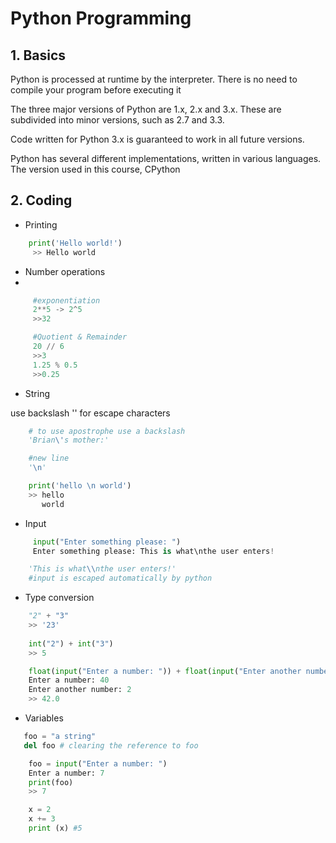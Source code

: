 # Python Programming

## 1. Basics

Python is processed at runtime by the interpreter. There is no need to compile your program before executing it

The three major versions of Python are 1.x, 2.x and 3.x. These are subdivided into minor versions, such as 2.7 and 3.3.

Code written for Python 3.x is guaranteed to work in all future versions. 

Python has several different implementations, written in various languages. The version used in this course, CPython

## 2. Coding 
- Printing 
```python
    print('Hello world!') 
     >> Hello world
```
- Number operations
- 
```python
     #exponentiation
     2**5 -> 2^5
     >>32

     #Quotient & Remainder
     20 // 6
     >>3
     1.25 % 0.5
     >>0.25


```

- String

use backslash '\' for escape characters

```python
    # to use apostrophe use a backslash
    'Brian\'s mother:'

    #new line
    '\n'

    print('hello \n world')
    >> hello 
       world
```

- Input

```python
     input("Enter something please: ")
     Enter something please: This is what\nthe user enters!

    'This is what\\nthe user enters!'
    #input is escaped automatically by python
```

- Type conversion

```python
    "2" + "3"
    >> '23'
    
    int("2") + int("3")
    >> 5

    float(input("Enter a number: ")) + float(input("Enter another number: "))
    Enter a number: 40
    Enter another number: 2
    >> 42.0
```

- Variables

```python   
   foo = "a string"
   del foo # clearing the reference to foo

    foo = input("Enter a number: ")
    Enter a number: 7
    print(foo)
    >> 7

    x = 2
    x += 3
    print (x) #5 
```

